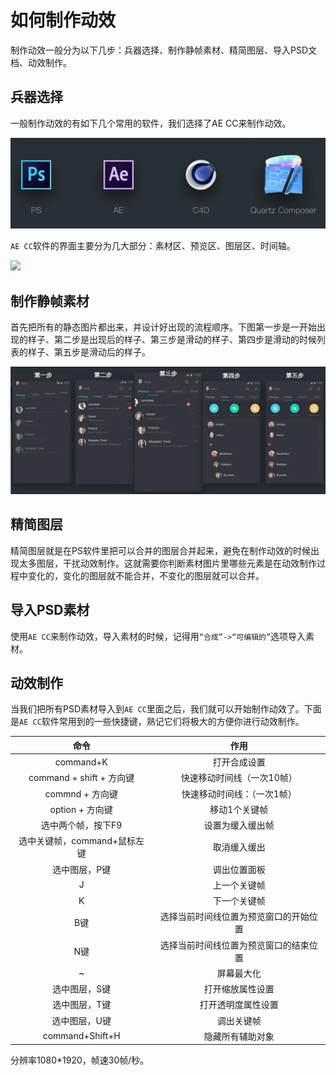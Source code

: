 # 如何制作动效

制作动效一般分为以下几步：兵器选择、制作静帧素材、精简图层、导入PSD文档、动效制作。

## 兵器选择

一般制作动效的有如下几个常用的软件，我们选择了AE CC来制作动效。

![](../img/02/02_03_02_01_flash_design_soft.png)

`AE CC`软件的界面主要分为几大部分：素材区、预览区、图层区、时间轴。

![](../img/02/.....)

## 制作静帧素材


首先把所有的静态图片都出来，并设计好出现的流程顺序。下图第一步是一开始出现的样子、第二步是出现后的样子、第三步是滑动的样子、第四步是滑动的时候列表的样子、第五步是滑动后的样子。

![](../img/02/02_03_02_03_static_picture.png)

## 精简图层

精简图层就是在PS软件里把可以合并的图层合并起来，避免在制作动效的时候出现太多图层，干扰动效制作。这就需要你判断素材图片里哪些元素是在动效制作过程中变化的，变化的图层就不能合并，不变化的图层就可以合并。

## 导入PSD素材

使用`AE CC`来制作动效，导入素材的时候，记得用`“合成”->“可编辑的”`选项导入素材。

## 动效制作

当我们把所有PSD素材导入到`AE CC`里面之后，我们就可以开始制作动效了。下面是`AE CC`软件常用到的一些快捷键，熟记它们将极大的方便你进行动效制作。

|命令|作用|
|:---:|:---:|
|command+K|打开合成设置|
|command + shift + 方向键|快速移动时间线（一次10帧）|
|commnd + 方向键|快速移动时间线：（一次1帧）|
|option + 方向键|移动1个关键帧|
|选中两个帧，按下F9|设置为缓入缓出帧|
|选中关键帧，command+鼠标左键|取消缓入缓出|
|选中图层，P键|调出位置面板|
|J|上一个关键帧|
|K|下一个关键帧|
|B键|选择当前时间线位置为预览窗口的开始位置|
|N键|选择当前时间线位置为预览窗口的结束位置|
|~|屏幕最大化|
|选中图层，S键|打开缩放属性设置|
|选中图层，T键|打开透明度属性设置|
|选中图层，U键|调出关键帧|
|command+Shift+H|隐藏所有辅助对象|

分辨率1080*1920，帧速30帧/秒。